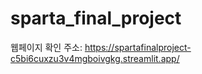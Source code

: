 # sparta_final_project
웹페이지 확인 주소:
https://spartafinalproject-c5bi6cuxzu3v4mgboivgkg.streamlit.app/
